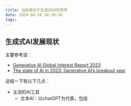 ```yaml
---
title: 当前我对于生成式AI的思考
date: 2024-04-28 16:39:34
tags:
---
```


## 生成式AI发展现状

主要参考自：

- [Generative AI Global Interest Report 2023](https://www.electronicshub.org/generative-ai-global-interest-report-2023/)
- [The state of AI in 2023: Generative AI’s breakout year](https://www.mckinsey.com/capabilities/quantumblack/our-insights/the-state-of-ai-in-2023-generative-ais-breakout-year)

总结一下有以下几点：

- 主流的AI工具
  - 文本AI：以chatGPT为代表，包括